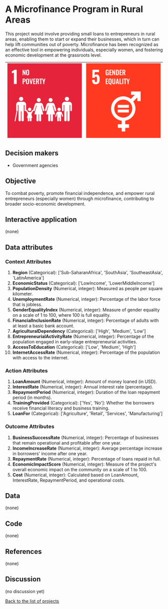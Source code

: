 # A Microfinance Program in Rural Areas

This project would involve providing small loans to entrepreneurs in rural areas, enabling them to start or expand their
businesses, which in turn can help lift communities out of poverty. Microfinance has been recognized as an effective
tool in empowering individuals, especially women, and fostering economic development at the grassroots level.

| [![Goal 1](../images/sdgs/E-WEB-Goal-01.png)](../goals/goal_01) | [![Goal 5](../images/sdgs/E-WEB-Goal-05.png)](../goals/goal_05) |
|-----------------------------------------------------------------|-----------------------------------------------------------------|

## Decision makers

- Government agencies

## Objective
To combat poverty, promote financial independence, and empower rural entrepreneurs (especially women) through
microfinance, contributing to broader socio-economic development.

## Interactive application

<!-- Provide a link to the interactive application -->
(none)

## Data attributes

### Context Attributes
1. **Region** (Categorical): ['Sub-SaharanAfrica', 'SouthAsia', 'SoutheastAsia', 'LatinAmerica']
2. **EconomicStatus** (Categorical): ['LowIncome', 'LowerMiddleIncome']
3. **PopulationDensity** (Numerical, integer): Measured as people per square kilometer.
4. **UnemploymentRate** (Numerical, integer): Percentage of the labor force that is jobless.
5. **GenderEqualityIndex** (Numerical, integer): Measure of gender equality on a scale of 1 to 100, where 100 is full equality.
6. **FinancialInclusionRate** (Numerical, integer): Percentage of adults with at least a basic bank account.
7. **AgriculturalDependency** (Categorical): ['High', 'Medium', 'Low']
8. **EntrepreneurialActivityRate** (Numerical, integer): Percentage of the population engaged in early-stage entrepreneurial activities.
9. **AccessToEducation** (Categorical): ['Low', 'Medium', 'High']
10. **InternetAccessRate** (Numerical, integer): Percentage of the population with access to the internet.

### Action Attributes
1. **LoanAmount** (Numerical, integer): Amount of money loaned (in USD).
2. **InterestRate** (Numerical, integer): Annual interest rate (percentage).
3. **RepaymentPeriod** (Numerical, integer): Duration of the loan repayment period (in months).
4. **TrainingProvided** (Categorical): ['Yes', 'No']: Whether the borrowers receive financial literacy and business training.
5. **LoanFor** (Categorical): ['Agriculture', 'Retail', 'Services', 'Manufacturing']

### Outcome Attributes
1. **BusinessSuccessRate** (Numerical, integer): Percentage of businesses that remain operational and profitable after one year.
2. **IncomeIncreaseRate** (Numerical, integer): Average percentage increase in borrowers' income after one year.
3. **RepaymentRate** (Numerical, integer): Percentage of loans repaid in full.
4. **EconomicImpactScore** (Numerical, integer): Measure of the project's overall economic impact on the community on a scale of 1 to 100.
5. **Cost** (Numerical, integer): Calculated based on LoanAmount, InterestRate, RepaymentPeriod, and operational costs.

## Data

<!-- Describe the data that is used to evaluate the decisions -->
(none)

## Code

<!-- Point to the repo that contains the code -->
(none)

## References

<!-- Provide a list of references or other resources used in the project -->
(none)

## Discussion

<!-- Provide a link to a space for discussion or comments -->
(no discussion yet)

[Back to the list of projects](../README)
